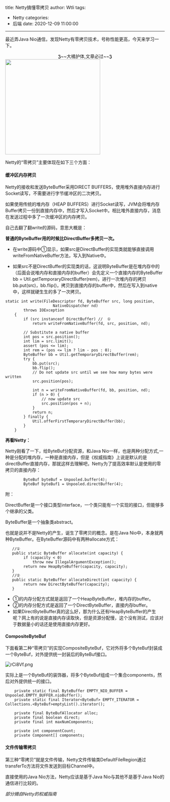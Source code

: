 title: Netty搞懂零拷贝
author: Wtli
tags:
  - Netty
categories:
  - 后端
date: 2020-12-09 11:00:00
---
最近弄Java Nio通信，发现Netty有零拷贝技术，号称性能更高，今天来学习一下。
<!--more-->

<center>
𝕵~~大橘护体,文章必过~~𝕵
</center>

<img style="margin: auto;" src="https://s3.ax1x.com/2020/12/09/rCiZ5D.png" width="300" height="300" />


Netty的“零拷贝”主要体现在如下三个方面：

#### 缓冲区内存拷贝

Netty的接收和发送ByteBuffer采用DIRECT BUFFERS，使用堆外直接内存进行Socket读写，不需要进行字节缓冲区的二次拷贝。

如果使用传统的堆内存（HEAP BUFFERS）进行Socket读写，JVM会将堆内存Buffer拷贝一份到直接内存中，然后才写入Socket中。相比堆外直接内存，消息在发送过程中多了一次缓冲区的内存拷贝。

自己去翻了翻write的源码，意思大概是：

**普通的ByteBuffer用的时候比DirectBuffer多拷贝一次。**
- 在write源码中①显示，如果src是DirectBuffer的实现类就能够直接调用writeFromNativeBuffer方法，写入到Native中。

- 如果src不是DirectBuffer的实现类的话，这说明ByteBuffer是在堆内存中的（后面会说堆内存和直接内存的buffer）会先定义一个直接内存的ByteBuffer bb = Util.getTemporaryDirectBuffer(rem)，进行一次堆内存的拷贝 bb.put(src)，bb.flip()，拷贝到直接内存的buffer中，然后在写入到native中，这样就硬生生的多了一次拷贝。

```
static int write(FileDescriptor fd, ByteBuffer src, long position,
                     NativeDispatcher nd)
        throws IOException
    {
        if (src instanceof DirectBuffer) //  ①
            return writeFromNativeBuffer(fd, src, position, nd);

        // Substitute a native buffer
        int pos = src.position();
        int lim = src.limit();
        assert (pos <= lim);
        int rem = (pos <= lim ? lim - pos : 0);
        ByteBuffer bb = Util.getTemporaryDirectBuffer(rem);
        try {
            bb.put(src);
            bb.flip();
            // Do not update src until we see how many bytes were written
            src.position(pos);

            int n = writeFromNativeBuffer(fd, bb, position, nd);
            if (n > 0) {
                // now update src
                src.position(pos + n);
            }
            return n;
        } finally {
            Util.offerFirstTemporaryDirectBuffer(bb);
        }
    }
```

**再看Netty：**

Netty刚看了一下，给ByteBuf分配资源，和Java Nio一样，也是两种分配方式,一种是分配的堆内存，一种是直接内存，但是《权威指南》上说是默认的是directBuffer直接内存，那就这样去理解吧，Netty为了提高效率默认是使用的零拷贝的直接内存：

```
        ByteBuf byteBuf = Unpooled.buffer(4);
        ByteBuf byteBuf1 = Unpooled.directBuffer(4);
```


附：

DirectBuffer是一个接口类型interface，一个类只能有一个实现的接口，但能够多个继承的父类。

ByteBuffer是一个抽象类abstract。

也就是说并不是Netty的产生，诞生了零拷贝的概念。是在Java Nio中，本身就两种ByteBuffer。在ByteBuffer源码中有两种allocate方式：

```
   //①
   public static ByteBuffer allocate(int capacity) {
        if (capacity < 0)
            throw new IllegalArgumentException();
        return new HeapByteBuffer(capacity, capacity);
   }
   //②
   public static ByteBuffer allocateDirect(int capacity) {
        return new DirectByteBuffer(capacity);
   }
```

- ①的内存分配方式就是返回了一个HeapByteBuffer，堆内存的buffer。
- ②的内存分配方式是返回了一个DirectByteBuffer，直接内存buffer。
- 如果DirectByteBuffer真的这么好，那为什么还有HeapByteBuffer的产生呢？网上有的说是直接内存读取快，但是资源分配慢，这个没有测试，应该对于数据量小的话还是使用直接内存更好。

#### CompositeByteBuf

下面看第二种“零拷贝”的实现CompositeByteBuf，它对外将多个ByteBuf封装成一个ByteBuf，对外提供统一封装后的ByteBuf接口。

![rCi8Vf.png](https://s3.ax1x.com/2020/12/09/rCi8Vf.png)

实际上是一个ByteBuf的装饰器，将多个ByteBuf组成一个集合components，然后对外提供统一的接口。

```
    private static final ByteBuffer EMPTY_NIO_BUFFER = Unpooled.EMPTY_BUFFER.nioBuffer();
    private static final Iterator<ByteBuf> EMPTY_ITERATOR = Collections.<ByteBuf>emptyList().iterator();

    private final ByteBufAllocator alloc;
    private final boolean direct;
    private final int maxNumComponents;

    private int componentCount;
    private Component[] components;
```

#### 文件传输零拷贝

第三种“零拷贝”就是文件传输，Netty文件传输类DefaultFileRegion通过transferTo方法将文件发送到目标Channel中。

直接使用的Java Nio方法，Netty应该是基于Java Nio与其他不是基于Java Nio的通信进行比较的。






*部分摘自Netty的权威指南*
